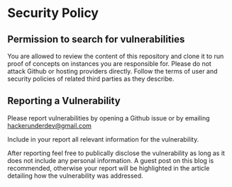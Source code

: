 # Security Policy

## Permission to search for vulnerabilities

You are allowed to review the content of this repository and clone it to run proof of concepts on instances you are responsible for.
Please do not attack Github or hosting providers directly. Follow the terms of user and security policies of related third parties as they describe.

## Reporting a Vulnerability

Please report vulnerabilities by opening a Github issue or by emailing hackerunderdev@gmail.com

Include in your report all relevant information for the vulnerability.

After reporting feel free to publically disclose the vulnerability as long as it does not include any personal information.
A guest post on this blog is recommended, otherwise your report will be highlighted in the article detailing how the vulnerability was addressed.
